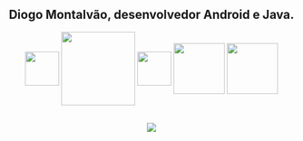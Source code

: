 <div align="center">
    <h2>Diogo Montalvão, desenvolvedor Android e Java.</h2>
</div>

<div align="center" style="display: inline_block">
    <img align="center" height="60" width="60" src="https://cdn.jsdelivr.net/gh/devicons/devicon@latest/icons/android/android-plain-wordmark.svg">
    <img align="center" height="130" width="130" src="https://cdn.jsdelivr.net/gh/devicons/devicon@latest/icons/kotlin/kotlin-original-wordmark.svg">
    <img align="center" height="60" width="60" src="https://cdn.jsdelivr.net/gh/devicons/devicon@latest/icons/java/java-original-wordmark.svg">
    <img align="center" height="90" width="90" src="https://cdn.jsdelivr.net/gh/devicons/devicon@latest/icons/mysql/mysql-plain-wordmark.svg">
    <img align="center" height="90" width="90" src="https://cdn.jsdelivr.net/gh/devicons/devicon@latest/icons/git/git-plain-wordmark.svg">
    
</div>

<br>

<p align="center">
    <img src="https://github-readme-stats.vercel.app/api/top-langs/?username=DiogoMontalvao&layout=compact&theme=transparent" />
</p>
